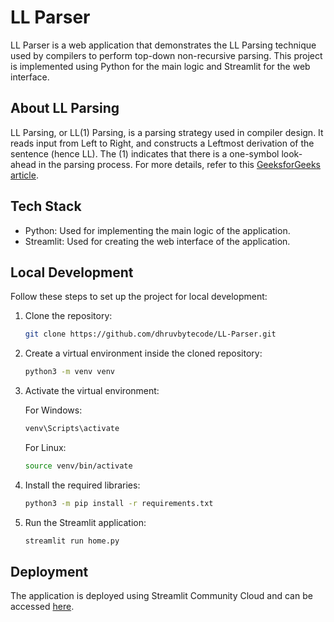 # LL Parser

LL Parser is a web application that demonstrates the LL Parsing technique used by compilers to perform top-down non-recursive parsing. This project is implemented using Python for the main logic and Streamlit for the web interface.

## About LL Parsing

LL Parsing, or LL(1) Parsing, is a parsing strategy used in compiler design. It reads input from Left to Right, and constructs a Leftmost derivation of the sentence (hence LL). The (1) indicates that there is a one-symbol look-ahead in the parsing process. For more details, refer to this [GeeksforGeeks article](https://www.geeksforgeeks.org/construction-of-ll1-parsing-table/).

## Tech Stack

- Python: Used for implementing the main logic of the application.
- Streamlit: Used for creating the web interface of the application.

## Local Development

Follow these steps to set up the project for local development:

1. Clone the repository:
   ```bash
   git clone https://github.com/dhruvbytecode/LL-Parser.git
   ```
2. Create a virtual environment inside the cloned repository:
   ```bash
   python3 -m venv venv
   ```
3. Activate the virtual environment:

   For Windows:
   ```bash
   venv\Scripts\activate
   ```
   For Linux:
   ```bash
   source venv/bin/activate
   ```
4. Install the required libraries:
   ```bash
   python3 -m pip install -r requirements.txt
   ```
5. Run the Streamlit application:
   ```bash
   streamlit run home.py
   ```

## Deployment

The application is deployed using Streamlit Community Cloud and can be accessed [here](https://ll-parsing-by-dhruv.streamlit.app/).
